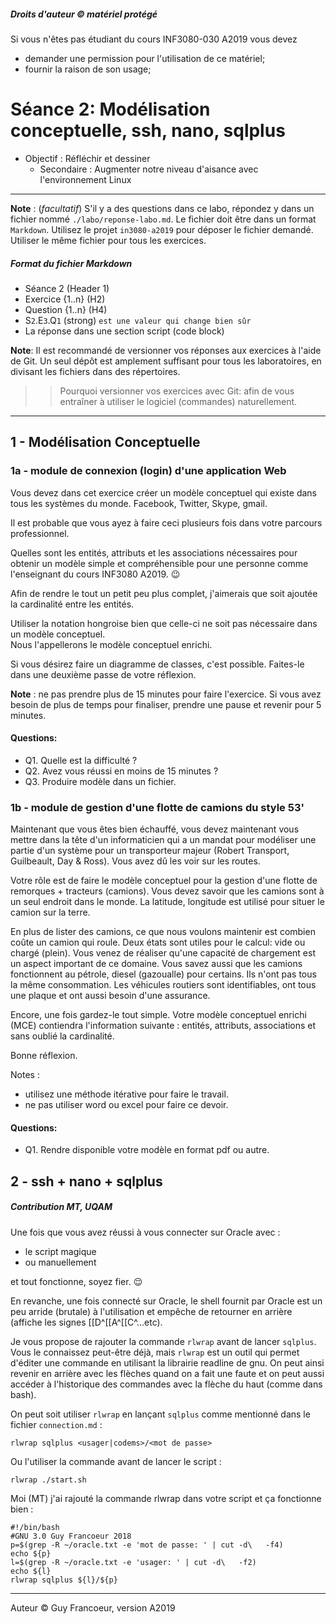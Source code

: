 ##### Droits d'auteur :copyright: matériel protégé 
 Si vous n'êtes pas étudiant du cours INF3080-030 A2019 vous devez 
 - demander une permission pour l'utilisation de ce matériel;
 - fournir la raison de son usage;

# Séance 2: Modélisation conceptuelle, ssh, nano, sqlplus

- Objectif : Réfléchir et dessiner 
   + Secondaire : Augmenter notre niveau d'aisance avec l'environnement Linux

----
**Note** : (_facultatif_) S'il y a des questions dans ce labo, répondez y dans un fichier nommé
`./labo/reponse-labo.md`.  Le fichier doit être dans un format `Markdown`. Utilisez le projet
`in3080-a2019` pour déposer le fichier demandé. Utiliser le même fichier pour tous les exercices.

##### Format du fichier Markdown
 + Séance 2 (Header 1)
 + Exercice {1..n} (H2)
 + Question {1..n} (H4)
 + S`2`.E`3`.Q`1` (strong) `est une valeur qui change bien sûr`
 + La réponse dans une section script (code block)

**Note**: Il est recommandé de versionner vos réponses aux exercices à l'aide
de Git. Un seul dépôt est amplement suffisant pour tous les laboratoires, en
divisant les fichiers dans des répertoires.

 > > Pourquoi versionner vos exercices avec Git: afin de
vous entraîner à utiliser le logiciel (commandes) naturellement.

----


## 1 - Modélisation Conceptuelle

### 1a - module de connexion (login) d'une application Web

Vous devez dans cet exercice créer un modèle conceptuel qui existe dans tous les systèmes du monde.  Facebook, Twitter, Skype, gmail.

Il est probable que vous ayez à faire ceci plusieurs fois dans votre parcours professionnel.

Quelles sont les entités, attributs et les associations nécessaires pour obtenir un modèle simple et compréhensible pour une personne
comme l'enseignant du cours INF3080 A2019.  :wink:

Afin de rendre le tout un petit peu plus complet, j'aimerais que soit ajoutée la cardinalité entre les entités.

Utiliser la notation hongroise bien que celle-ci ne soit pas nécessaire dans un modèle conceptuel.  
Nous l'appellerons le modèle conceptuel enrichi.

Si vous désirez faire un diagramme de classes, c'est possible. Faites-le dans une deuxième passe de votre réflexion.

__Note__ : ne pas prendre plus de 15 minutes pour faire l'exercice. Si vous avez besoin de plus de temps pour finaliser, prendre une pause et revenir pour 5 minutes.

#### Questions:
+ Q1. Quelle est la difficulté ?
+ Q2. Avez vous réussi en moins de 15 minutes ?
+ Q3. Produire modèle dans un fichier.

### 1b - module de gestion d'une flotte de camions du style 53'

Maintenant que vous êtes bien échauffé, vous devez maintenant vous mettre dans la tête d'un
informaticien qui a un mandat pour modéliser une partie d'un système pour un transporteur 
majeur (Robert Transport, Guilbeault, Day & Ross).  Vous avez dû les voir sur les routes.

Votre rôle est de faire le modèle conceptuel pour la gestion d'une flotte de remorques + tracteurs (camions).
Vous devez savoir que les camions sont à un seul endroit dans le monde.  La latitude, longitude est utilisé
pour situer le camion sur la terre.

En plus de lister des camions, ce que nous voulons maintenir est combien coûte un camion qui roule. Deux états 
sont utiles pour le calcul: vide ou chargé (plein).  Vous venez de réaliser qu'une capacité de chargement est un
aspect important de ce domaine.  Vous savez aussi que les camions fonctionnent au pétrole, diesel (gazoualle) 
pour certains. Ils n'ont pas tous la même consommation. Les véhicules routiers sont identifiables, ont tous
une plaque et ont aussi besoin d'une assurance.

Encore, une fois gardez-le tout simple. Votre modèle conceptuel enrichi (MCE) contiendra l'information suivante :
entités, attributs, associations et sans oublié la cardinalité.

Bonne réflexion.

Notes :
 + utilisez une méthode itérative pour faire le travail.
 + ne pas utiliser word ou excel pour faire ce devoir.

#### Questions:
 + Q1. Rendre disponible votre modèle en format pdf ou autre. 

## 2 - ssh + nano + sqlplus
##### Contribution MT, UQAM

Une fois que vous avez réussi à vous connecter sur Oracle avec :
  - le script magique 
  - ou manuellement
  
et tout fonctionne, soyez fier. :relieved:

En revanche, une fois connecté sur Oracle, le shell fournit par Oracle est un peu arride (brutale) à l'utilisation 
et empêche de retourner en arrière (affiche les signes [[D^[[A^[[C^...etc). 

Je vous propose de rajouter la commande `rlwrap` avant de lancer `sqlplus`. 
Vous le connaissez peut-être déjà, mais `rlwrap` est un outil qui permet d'éditer une commande en utilisant la librairie readline de gnu. On peut ainsi revenir en arrière avec les flèches quand on a fait une faute et on peut aussi accéder à l'historique des commandes avec la flèche du haut (comme dans bash).

On peut soit utiliser `rlwrap` en lançant `sqlplus` comme mentionné dans le fichier `connection.md` :

```
rlwrap sqlplus <usager|codems>/<mot de passe>
```

Ou l'utiliser la commande avant de lancer le script :

```
rlwrap ./start.sh
```

Moi (MT) j'ai rajouté la commande rlwrap dans votre script et ça fonctionne bien :

```shell
#!/bin/bash
#GNU 3.0 Guy Francoeur 2018
p=$(grep -R ~/oracle.txt -e 'mot de passe: ' | cut -d\   -f4)
echo ${p}
l=$(grep -R ~/oracle.txt -e 'usager: ' | cut -d\   -f2)
echo ${l}
rlwrap sqlplus ${l}/${p}
```

----
Auteur :copyright: Guy Francoeur, version A2019

